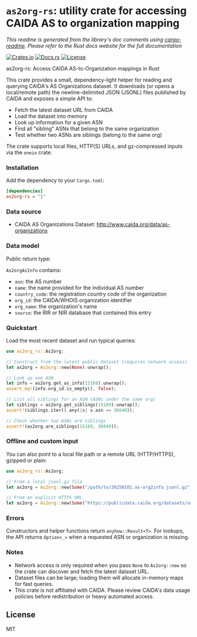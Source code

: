 # `as2org-rs`: utility crate for accessing CAIDA AS to organization mapping

*This readme is generated from the library's doc comments using [cargo-readme](https://github.com/livioribeiro/cargo-readme). Please refer to the Rust docs website for the full documentation*

[![Crates.io](https://img.shields.io/crates/v/as2org-rs)](https://crates.io/crates/as2org-rs)
[![Docs.rs](https://docs.rs/as2org-rs/badge.svg)](https://docs.rs/as2org-rs)
[![License](https://img.shields.io/crates/l/as2org-rs)](https://raw.githubusercontent.com/bgpkit/as2org-rs/main/LICENSE)

as2org-rs: Access CAIDA AS-to-Organization mappings in Rust

This crate provides a small, dependency-light helper for reading and querying
CAIDA's AS Organizations dataset. It downloads (or opens a local/remote path)
the newline-delimited JSON (JSONL) files published by CAIDA and exposes a
simple API to:

- Fetch the latest dataset URL from CAIDA
- Load the dataset into memory
- Look up information for a given ASN
- Find all "sibling" ASNs that belong to the same organization
- Test whether two ASNs are siblings (belong to the same org)

The crate supports local files, HTTP(S) URLs, and gz-compressed inputs via
the `oneio` crate.

### Installation

Add the dependency to your `Cargo.toml`:

```toml
[dependencies]
as2org-rs = "1"
```

### Data source
- CAIDA AS Organizations Dataset: <http://www.caida.org/data/as-organizations>

### Data model

Public return type:

`As2orgAsInfo` contains:
- `asn`: the AS number
- `name`: the name provided for the individual AS number
- `country_code`: the registration country code of the organization
- `org_id`: the CAIDA/WHOIS organization identifier
- `org_name`: the organization's name
- `source`: the RIR or NIR database that contained this entry

### Quickstart

Load the most recent dataset and run typical queries:

```rust
use as2org_rs::As2org;

// Construct from the latest public dataset (requires network access)
let as2org = As2org::new(None).unwrap();

// Look up one ASN
let info = as2org.get_as_info(15169).unwrap();
assert_eq!(info.org_id.is_empty(), false);

// List all siblings for an ASN (ASNs under the same org)
let siblings = as2org.get_siblings(15169).unwrap();
assert!(siblings.iter().any(|s| s.asn == 36040));

// Check whether two ASNs are siblings
assert!(as2org.are_siblings(15169, 36040));
```

### Offline and custom input

You can also point to a local file path or a remote URL (HTTP/HTTPS), gzipped
or plain:

```rust
use as2org_rs::As2org;

// From a local jsonl.gz file
let as2org = As2org::new(Some("/path/to/20250101.as-org2info.jsonl.gz".into())).unwrap();

// From an explicit HTTPS URL
let as2org = As2org::new(Some("https://publicdata.caida.org/datasets/as-organizations/20250101.as-org2info.jsonl.gz".into())).unwrap();
```

### Errors

Constructors and helper functions return `anyhow::Result<T>`. For lookups,
the API returns `Option<_>` when a requested ASN or organization is missing.

### Notes

- Network access is only required when you pass `None` to `As2org::new` so the
  crate can discover and fetch the latest dataset URL.
- Dataset files can be large; loading them will allocate in-memory maps for
  fast queries.
- This crate is not affiliated with CAIDA. Please review CAIDA's data usage
  policies before redistribution or heavy automated access.

## License

MIT
